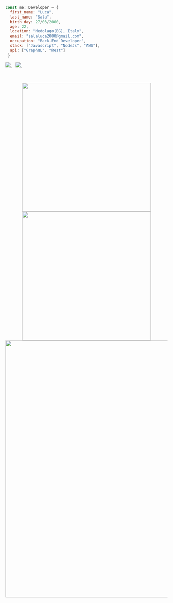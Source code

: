 
```Javascript
const me: Developer = {
  first_name: "Luca",
  last_name: "Sala",
  birth_day: 27/03/2000,
  age: 22,
  location: "Medolago(BG), Italy",
  email: "salaluca2000@gmail.com",
  occupation: "Back-End Developer",
  stack: ["Javascript", "NodeJs", "AWS"],
  api: ["GraphQL", "Rest"]
 }
 ```

<p>
  
  <a href="https://www.linkedin.com/in/luca-sala-580b51203/">
    <img src="https://img.shields.io/badge/linkedin-%230077B5.svg?&style=for-the-badge&logo=linkedin&logoColor=white" />
  </a>&nbsp;&nbsp;
  <a href="mailto:salaluca2000@gmail.com">
    <img src="https://img.shields.io/badge/Gmail-D14836?style=for-the-badge&logo=gmail&logoColor=white" />        
  </a>&nbsp;&nbsp;
  
</p>
<br/>
<p align=center>
  <div align=center>
    <a href="https://github.com/SalaLuca27/github-readme-streak-stats" title="Go to Source">
      <img width=400 src="http://github-readme-streak-stats.herokuapp.com?user=SalaLuca27&theme=react&date_format=j%20M%5B%20Y%5D&border=61dafb&hide_border=true" />
    </a>
    <a href="https://github.com/alebuffoli/github-readme-stats" title="Go to Source">
      <img width=400 src="https://github-readme-stats.vercel.app/api?username=SalaLuca27&count_private=true&show_icons=true&border=61dafb&hide_border=true&theme=react" />
    </a>
  </div>
  <div align=center>
    <img width="800" src="https://activity-graph.herokuapp.com/graph?username=SalaLuca27&theme=react-dark&bg_color=20232a&hide_border=true" />
  </div>
</p>
